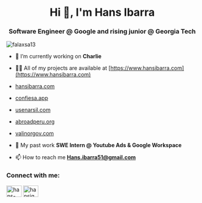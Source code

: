 <h1 align="center">Hi 👋, I'm Hans Ibarra</h1>
<h3 align="center">Software Engineer @ Google and rising junior @ Georgia Tech </h3>

<p align="left"> <img src="https://komarev.com/ghpvc/?username=falaxsa13&label=Profile%20views&color=0e75b6&style=flat" alt="falaxsa13" /> </p>

- 🔭 I’m currently working on **Charlie**

- 👨‍💻 All of my projects are available at [https://www.hansibarra.com](https://www.hansibarra.com)

- [hansibarra.com](https://www.hansibarra.com)
- [confiesa.app](http://confiesa.app)
- [usenarsil.com](http://usenarsil.com)
- [abroadperu.org](http://abroadperu.org)
- [valinorgov.com](http://valinorgov.com)

- 💬 My past work **SWE Intern @ Youtube Ads & Google Workspace**

- 📫 How to reach me **Hans.ibarra51@gmail.com**

<h3 align="left">Connect with me:</h3>
<p align="left">
<a href="https://linkedin.com/in/hans-ibarra" target="blank"><img align="center" src="https://raw.githubusercontent.com/rahuldkjain/github-profile-readme-generator/master/src/images/icons/Social/linked-in-alt.svg" alt="hans-ibarra" height="30" width="40" /></a>
<a href="https://instagram.com/hansibarra13" target="blank"><img align="center" src="https://raw.githubusercontent.com/rahuldkjain/github-profile-readme-generator/master/src/images/icons/Social/instagram.svg" alt="hansiq_04" height="30" width="40" /></a>
</p>
